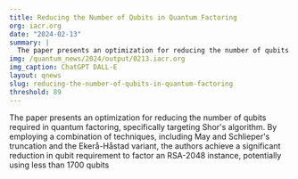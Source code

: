 ```yaml
---
title: Reducing the Number of Qubits in Quantum Factoring
org: iacr.org
date: "2024-02-13"
summary: |
  The paper presents an optimization for reducing the number of qubits required in quantum factoring, specifically targeting Shor's algorithm. By employing a combination of techniques, including May and Schlieper's truncation and the Ekerå-Håstad variant, the authors achieve a significant reduction in qubit requirement to factor an RSA-2048 instance, potentially using less than 1700 qubits
img: /quantum_news/2024/output/0213.iacr.org
img_caption: ChatGPT DALL-E
layout: qnews
slug: reducing-the-number-of-qubits-in-quantum-factoring
threshold: 89
---
```


The paper presents an optimization for reducing the number of qubits required in quantum factoring, specifically targeting Shor's algorithm. By employing a combination of techniques, including May and Schlieper's truncation and the Ekerå-Håstad variant, the authors achieve a significant reduction in qubit requirement to factor an RSA-2048 instance, potentially using less than 1700 qubits
